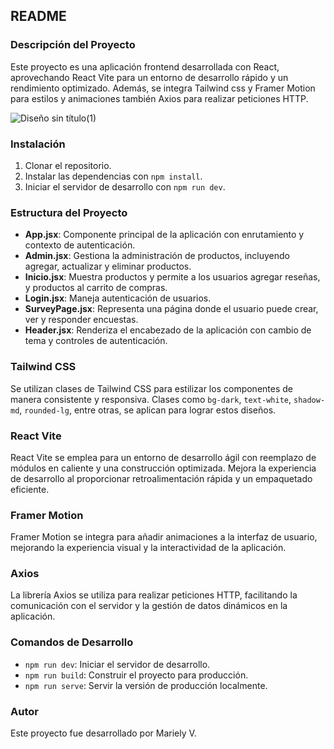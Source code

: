 ## README

### Descripción del Proyecto
Este proyecto es una aplicación frontend desarrollada con React, aprovechando React Vite para un entorno de desarrollo rápido y un rendimiento optimizado. Además, se integra Tailwind css y Framer Motion para estilos y animaciones también Axios para realizar peticiones HTTP.

![Diseño sin título(1)](https://github.com/ely2547/frontend./assets/102032989/5339ee71-c059-4977-bc9d-f77362ce48dc)

### Instalación
1. Clonar el repositorio.
2. Instalar las dependencias con `npm install`.
3. Iniciar el servidor de desarrollo con `npm run dev`.

### Estructura del Proyecto
- **App.jsx**: Componente principal de la aplicación con enrutamiento y contexto de autenticación.
- **Admin.jsx**: Gestiona la administración de productos, incluyendo agregar, actualizar y eliminar productos.
- **Inicio.jsx**: Muestra productos y permite a los usuarios agregar reseñas, y productos al carrito de compras.
- **Login.jsx**: Maneja autenticación de usuarios.
- **SurveyPage.jsx**: Representa una página donde el usuario puede crear, ver y responder encuestas.
- **Header.jsx**: Renderiza el encabezado de la aplicación con cambio de tema y controles de autenticación.

### Tailwind CSS
Se utilizan clases de Tailwind CSS para estilizar los componentes de manera consistente y responsiva. Clases como `bg-dark`, `text-white`, `shadow-md`, `rounded-lg`, entre otras, se aplican para lograr estos diseños.

### React Vite
React Vite se emplea para un entorno de desarrollo ágil con reemplazo de módulos en caliente y una construcción optimizada. Mejora la experiencia de desarrollo al proporcionar retroalimentación rápida y un empaquetado eficiente.

### Framer Motion
Framer Motion se integra para añadir animaciones a la interfaz de usuario, mejorando la experiencia visual y la interactividad de la aplicación.

### Axios
La librería Axios se utiliza para realizar peticiones HTTP, facilitando la comunicación con el servidor y la gestión de datos dinámicos en la aplicación.

### Comandos de Desarrollo
- `npm run dev`: Iniciar el servidor de desarrollo.
- `npm run build`: Construir el proyecto para producción.
- `npm run serve`: Servir la versión de producción localmente.

### Autor
Este proyecto fue desarrollado por Mariely V.
